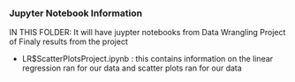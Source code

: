 ### Jupyter Notebook Information

IN THIS FOLDER: It will have juypter notebooks from Data Wrangling Project of Finaly results from the project

- LR$ScatterPlotsProject.ipynb : this contains information on the linear regression ran for our data and scatter plots ran for our data
